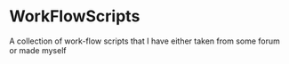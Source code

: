 # WorkFlowScripts
A collection of work-flow scripts that I have either taken from some forum or made myself
